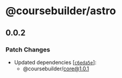 # @coursebuilder/astro

## 0.0.2

### Patch Changes

- Updated dependencies [[`c6eda5e`](https://github.com/badass-courses/course-builder/commit/c6eda5e2fd9159146c8bb35620dee96e0f45395d)]:
  - @coursebuilder/core@1.0.1
